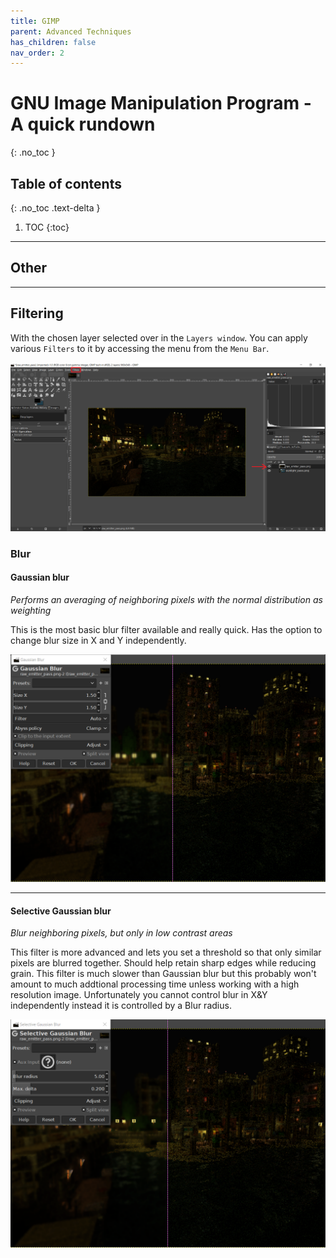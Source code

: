 ```yaml
---
title: GIMP
parent: Advanced Techniques
has_children: false
nav_order: 2
---
```


# GNU Image Manipulation Program - A quick rundown
{: .no_toc }

## Table of contents
{: .no_toc .text-delta }

1. TOC
{:toc}

---

## Other

---

## Filtering

With the chosen layer selected over in the `Layers window`. You can apply various `Filters` to it by accessing the menu from the `Menu Bar`.

![](img/gimp/gimp_filters.jpg)

### Blur

#### Gaussian blur

_Performs an averaging of neighboring pixels with the normal distribution as weighting_

This is the most basic blur filter available and really quick. Has the option to change blur size in X and Y independently.

![](img/gimp/gimp_gaussian_blur.jpg)

---

<a name="sgb"></a>
#### Selective Gaussian blur

_Blur neighboring pixels, but only in low contrast areas_

This filter is more advanced and lets you set a threshold so that only similar pixels are blurred together. Should help retain sharp edges while reducing grain. This filter is much slower than Gaussian blur but this probably won't amount to much addtional processing time unless working with a high resolution image. Unfortunately you cannot control blur in X&Y independently instead it is controlled by a Blur radius.

![](img/gimp/gimp_selective_gaussian_blur.jpg)